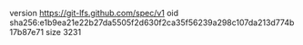 version https://git-lfs.github.com/spec/v1
oid sha256:e1b9ea21e22b27da5505f2d630f2ca35f56239a298c107da213d774b17b87e71
size 3231
